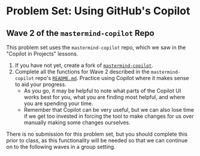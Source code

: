 # Problem Set: Using GitHub's Copilot

## Wave 2 of the `mastermind-copilot` Repo

This problem set uses the `mastermind-copilot` repo, which we saw in the "Copilot in Projects" lessons.

1. If you have not yet, create a fork of [`mastermind-copilot`](https://github.com/Ada-Activities/mastermind-copilot).
2. Complete all the functions for Wave 2 described in the `mastermind-copilot` repo's [`README.md`](https://github.com/Ada-Activities/mastermind-copilot/blob/main/README.md). Practice using Copilot where it makes sense to aid your progress. 
    - As you go, it may be helpful to note what parts of the Copilot UI works best for you, what you are finding most helpful, and where you are spending your time. 
    - Remember that Copilot can be very useful, but we can also lose time if we get too invested in forcing the tool to make changes for us over manually making some changes ourselves.

There is no submission for this problem set, but you should complete this prior to class, as this functionality will be needed so that we can continue on to the following waves in a group setting.
